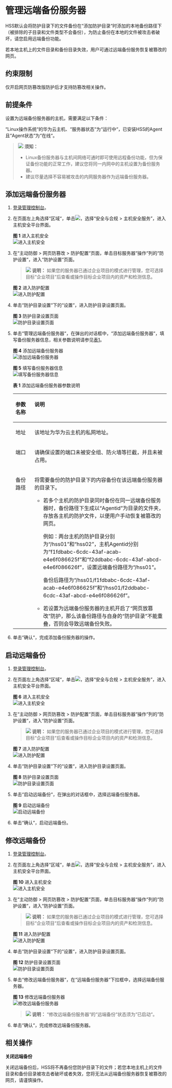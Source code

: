 # 管理远端备份服务器<a name="hss_01_0106"></a>

HSS默认会将防护目录下的文件备份在“添加防护目录“时添加的本地备份路径下（被排除的子目录和文件类型不会备份），为防止备份在本地的文件被攻击者破坏，请您启用远端备份功能。

若本地主机上的文件目录和备份目录失效，用户可通过远端备份服务恢复被篡改的网页。

## 约束限制<a name="section112495541074"></a>

仅开启网页防篡改版防护后才支持防篡改相关操作。

## 前提条件<a name="section20700182611151"></a>

设置为远端备份服务器的主机，需要满足以下条件：

“Linux操作系统“的华为云主机、“服务器状态“为“运行中“，已安装HSS的Agent且“Agent状态“为“在线“。

>![](public_sys-resources/icon-notice.gif) **须知：** 
>-   Linux备份服务器与主机间网络可通时即可使用远程备份功能，但为保证备份功能的正常工作，建议您将同一内网中的主机设置为备份服务器。
>-   建议尽量选择不容易被攻击的内网服务器作为远端备份服务器。

## 添加远端备份服务器<a name="section0379134573511"></a>

1.  [登录管理控制台](https://console.huaweicloud.com/?locale=zh-cn)。
2.  在页面左上角选择“区域“，单击![](figures/zh-cn_image_0000001517317834.png)，选择“安全与合规 \> 主机安全服务”，进入主机安全平台界面。

    **图 1**  进入主机安全<a name="hss_01_0234_fig1855613765114"></a>  
    ![](figures/进入主机安全.png "进入主机安全")

3.  在“主动防御  \>  网页防篡改  \>  防护配置“页面，单击目标服务器“操作“列的“防护设置“，进入“防护设置“页面。

    >![](public_sys-resources/icon-note.gif) **说明：** 
    >如果您的服务器已通过企业项目的模式进行管理，您可选择目标“企业项目“后查看或操作目标企业项目内的资产和检测信息。

    **图 2**  进入防护配置<a name="fig20365181613515"></a>  
    ![](figures/进入防护配置.png "进入防护配置")

4.  单击“防护目录设置“下的“设置“，进入防护目录设置页面。

    **图 3**  防护目录设置页面<a name="hss_01_0216_fig487552692019"></a>  
    ![](figures/防护目录设置页面.png "防护目录设置页面")

5.  单击“管理远端备份服务器“，在弹出的对话框中，“添加远端备份服务器“，填写备份服务器信息，相关参数说明请参见[表1](#table1423774551618)。

    **图 4**  添加远端备份服务器<a name="fig123851757191119"></a>  
    ![](figures/添加远端备份服务器.png "添加远端备份服务器")

    **图 5**  填写备份服务器信息<a name="fig1428614517240"></a>  
    ![](figures/填写备份服务器信息.png "填写备份服务器信息")

    **表 1**  添加远端备份服务器参数说明

    <a name="table1423774551618"></a>
    <table><thead align="left"><tr id="row2234145121611"><th class="cellrowborder" valign="top" width="12.35%" id="mcps1.2.3.1.1"><p id="p623494551611"><a name="p623494551611"></a><a name="p623494551611"></a>参数名称</p>
    </th>
    <th class="cellrowborder" valign="top" width="87.64999999999999%" id="mcps1.2.3.1.2"><p id="p2234154513161"><a name="p2234154513161"></a><a name="p2234154513161"></a>说明</p>
    </th>
    </tr>
    </thead>
    <tbody><tr id="row18236745141617"><td class="cellrowborder" valign="top" width="12.35%" headers="mcps1.2.3.1.1 "><p id="p1123610454164"><a name="p1123610454164"></a><a name="p1123610454164"></a>地址</p>
    </td>
    <td class="cellrowborder" valign="top" width="87.64999999999999%" headers="mcps1.2.3.1.2 "><p id="p15236194513168"><a name="p15236194513168"></a><a name="p15236194513168"></a>该地址为华为云主机的私网地址。</p>
    </td>
    </tr>
    <tr id="row623714581616"><td class="cellrowborder" valign="top" width="12.35%" headers="mcps1.2.3.1.1 "><p id="p6236445191617"><a name="p6236445191617"></a><a name="p6236445191617"></a>端口</p>
    </td>
    <td class="cellrowborder" valign="top" width="87.64999999999999%" headers="mcps1.2.3.1.2 "><p id="p915917332347"><a name="p915917332347"></a><a name="p915917332347"></a>请确保设置的端口未被安全组、防火墙等拦截，并且未被占用。</p>
    </td>
    </tr>
    <tr id="row023717458167"><td class="cellrowborder" valign="top" width="12.35%" headers="mcps1.2.3.1.1 "><p id="p1323714519165"><a name="p1323714519165"></a><a name="p1323714519165"></a>备份路径</p>
    </td>
    <td class="cellrowborder" valign="top" width="87.64999999999999%" headers="mcps1.2.3.1.2 "><p id="p475921912397"><a name="p475921912397"></a><a name="p475921912397"></a>将需要备份的防护目录下的内容备份在该远端备份服务器的目录下。</p>
    <a name="ul9528101874316"></a><a name="ul9528101874316"></a><ul id="ul9528101874316"><li>若多个主机的防护目录同时备份在同一远端备份服务器时，备份路径下生成以<span class="parmvalue" id="parmvalue049953414397"><a name="parmvalue049953414397"></a><a name="parmvalue049953414397"></a>“Agentid”</span>为目录的文件夹，存放各主机的防护文件，以便用户手动恢复被篡改的网页。<p id="p177425209434"><a name="p177425209434"></a><a name="p177425209434"></a>例如：两台主机的防护目录分别为<span class="filepath" id="filepath1555131134718"><a name="filepath1555131134718"></a><a name="filepath1555131134718"></a>“/hss01”</span>和<span class="filepath" id="filepath956131124718"><a name="filepath956131124718"></a><a name="filepath956131124718"></a>“hss02”</span>，主机Agentid分别为<span class="parmvalue" id="parmvalue12269104617480"><a name="parmvalue12269104617480"></a><a name="parmvalue12269104617480"></a>“f1fdbabc-6cdc-43af-acab-e4e6f086625f”</span>和<span class="parmvalue" id="parmvalue23754124911"><a name="parmvalue23754124911"></a><a name="parmvalue23754124911"></a>“f2ddbabc-6cdc-43af-abcd-e4e6f086626f”</span>，设置远端备份路径为<span class="filepath" id="filepath35614312472"><a name="filepath35614312472"></a><a name="filepath35614312472"></a>“/hss01”</span>。</p>
    <p id="p12626132114314"><a name="p12626132114314"></a><a name="p12626132114314"></a>备份后路径为<span class="filepath" id="filepath5393514144819"><a name="filepath5393514144819"></a><a name="filepath5393514144819"></a>“/hss01/f1fdbabc-6cdc-43af-acab-e4e6f086625f”</span>和<span class="filepath" id="filepath0319191834817"><a name="filepath0319191834817"></a><a name="filepath0319191834817"></a>“/hss01/f2ddbabc-6cdc-43af-abcd-e4e6f086626f”</span>。</p>
    </li><li>若设置为远端备份服务器的主机开启了<span class="parmvalue" id="parmvalue2975164174110"><a name="parmvalue2975164174110"></a><a name="parmvalue2975164174110"></a>“网页放篡改”</span>防护，那么该备份路径与自身的<span class="parmvalue" id="parmvalue19392181020422"><a name="parmvalue19392181020422"></a><a name="parmvalue19392181020422"></a>“防护目录”</span>不能重叠，否则会导致远端备份失败。</li></ul>
    </td>
    </tr>
    </tbody>
    </table>

6.  单击“确认“，完成添加备份服务器的操作。

## 启动远端备份<a name="section1374115332913"></a>

1.  [登录管理控制台](https://console.huaweicloud.com/?locale=zh-cn)。
2.  在页面左上角选择“区域“，单击![](figures/zh-cn_image_0000001517317834.png)，选择“安全与合规 \> 主机安全服务”，进入主机安全平台界面。

    **图 6**  进入主机安全<a name="hss_01_0234_fig1855613765114_1"></a>  
    ![](figures/进入主机安全.png "进入主机安全")

3.  在“主动防御  \>  网页防篡改  \>  防护配置“页面，单击目标服务器“操作“列的“防护设置“，进入“防护设置“页面。

    >![](public_sys-resources/icon-note.gif) **说明：** 
    >如果您的服务器已通过企业项目的模式进行管理，您可选择目标“企业项目“后查看或操作目标企业项目内的资产和检测信息。

    **图 7**  进入防护配置<a name="fig20365181613515_1"></a>  
    ![](figures/进入防护配置.png "进入防护配置")

4.  单击“防护目录设置“下的“设置“，进入防护目录设置页面。

    **图 8**  防护目录设置页面<a name="hss_01_0216_fig487552692019_1"></a>  
    ![](figures/防护目录设置页面.png "防护目录设置页面")

5.  单击“启动远端备份“，在弹出的对话框中，选择远端备份服务器。

    **图 9**  启动远端备份<a name="fig72288317321"></a>  
    ![](figures/启动远端备份.png "启动远端备份")

6.  单击“确认“，启动远端备份。

## 修改远端备份<a name="section166448202917"></a>

1.  [登录管理控制台](https://console.huaweicloud.com/?locale=zh-cn)。
2.  在页面左上角选择“区域“，单击![](figures/zh-cn_image_0000001517317834.png)，选择“安全与合规 \> 主机安全服务”，进入主机安全平台界面。

    **图 10**  进入主机安全<a name="hss_01_0234_fig1855613765114_2"></a>  
    ![](figures/进入主机安全.png "进入主机安全")

3.  在“主动防御  \>  网页防篡改  \>  防护配置“页面，单击目标服务器“操作“列的“防护设置“，进入“防护设置“页面。

    >![](public_sys-resources/icon-note.gif) **说明：** 
    >如果您的服务器已通过企业项目的模式进行管理，您可选择目标“企业项目“后查看或操作目标企业项目内的资产和检测信息。

    **图 11**  进入防护配置<a name="fig20365181613515_2"></a>  
    ![](figures/进入防护配置.png "进入防护配置")

4.  单击“防护目录设置“下的“设置“，进入防护目录设置页面。

    **图 12**  防护目录设置页面<a name="hss_01_0216_fig487552692019_2"></a>  
    ![](figures/防护目录设置页面.png "防护目录设置页面")

5.  单击“修改远端备份服务器“，在“远端备份服务器“下拉框中，选择远端备份服务器。

    **图 13**  修改远端备份服务器<a name="zh-cn_topic_0198008457_fig5184160154917"></a>  
    ![](figures/修改远端备份服务器.png "修改远端备份服务器")

    >![](public_sys-resources/icon-note.gif) **说明：** 
    >“修改远端备份服务器“的“远端备份“状态须为“已启动“。

6.  单击“确认“，完成修改远端备份服务器。

## 相关操作<a name="section1595210270329"></a>

**关闭远端备份**

关闭远端备份后，HSS将不再备份您防护目录下的文件；若您本地主机上的文件目录和备份目录被攻击者破坏或者失效，您将无法从远端备份服务器恢复被篡改的网页，请谨慎操作。

